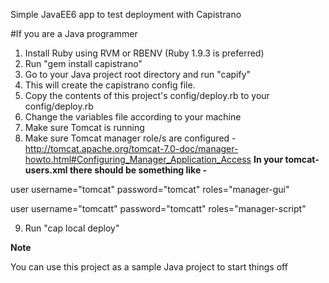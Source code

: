 Simple JavaEE6 app to test deployment with Capistrano

#If you are a Java programmer

1. Install Ruby using RVM or RBENV (Ruby 1.9.3 is preferred)
2. Run "gem install capistrano"
3. Go to your Java project root directory and run "capify"
4. This will create the capistrano config file.
5. Copy the contents of this project's config/deploy.rb to your config/deploy.rb
6. Change the variables file according to your machine
7. Make sure Tomcat is running
8. Make sure Tomcat manager role/s are configured - http://tomcat.apache.org/tomcat-7.0-doc/manager-howto.html#Configuring_Manager_Application_Access
__In your tomcat-users.xml there should be something like -__

user username="tomcat" password="tomcat" roles="manager-gui"

user username="tomcatt" password="tomcatt" roles="manager-script"

9. Run "cap local deploy"

__Note__

You can use this project as a sample Java project to start things off